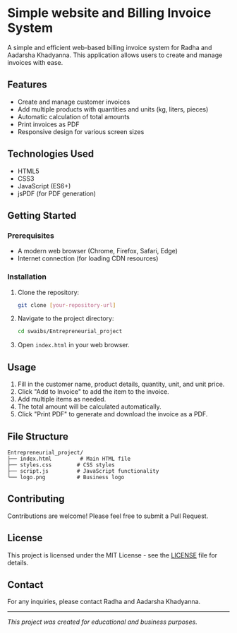 # Simple website and Billing Invoice System

A simple and efficient web-based billing invoice system for Radha and Aadarsha Khadyanna. This application allows users to create and manage invoices with ease.

## Features

- Create and manage customer invoices
- Add multiple products with quantities and units (kg, liters, pieces)
- Automatic calculation of total amounts
- Print invoices as PDF
- Responsive design for various screen sizes

## Technologies Used

- HTML5
- CSS3
- JavaScript (ES6+)
- jsPDF (for PDF generation)

## Getting Started

### Prerequisites

- A modern web browser (Chrome, Firefox, Safari, Edge)
- Internet connection (for loading CDN resources)

### Installation

1. Clone the repository:
   ```bash
   git clone [your-repository-url]
   ```
2. Navigate to the project directory:
   ```bash
   cd swaibs/Entrepreneurial_project
   ```
3. Open `index.html` in your web browser.

## Usage

1. Fill in the customer name, product details, quantity, unit, and unit price.
2. Click "Add to Invoice" to add the item to the invoice.
3. Add multiple items as needed.
4. The total amount will be calculated automatically.
5. Click "Print PDF" to generate and download the invoice as a PDF.

## File Structure

```
Entrepreneurial_project/
├── index.html         # Main HTML file
├── styles.css        # CSS styles
├── script.js         # JavaScript functionality
└── logo.png          # Business logo
```

## Contributing

Contributions are welcome! Please feel free to submit a Pull Request.

## License

This project is licensed under the MIT License - see the [LICENSE](LICENSE) file for details.

## Contact

For any inquiries, please contact Radha and Aadarsha Khadyanna.

---

*This project was created for educational and business purposes.*
